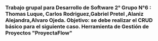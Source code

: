 ### Trabajo grupal para Desarrollo de Software 2° Grupo N°6 : Thomas Luque, Carlos Rodriguez,Gabriel Pretel ,Alaniz Alejandra,Alvaro Ojeda. Objetivo: se debe realizar el CRUD básico para el siguiente caso. Herramienta de Gestión de Proyectos "ProyectaFlow"

